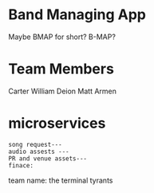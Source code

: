 # Band Managing App 
Maybe BMAP for short? 
B-MAP?

# Team Members
Carter
William
Deion
Matt
Armen


# microservices
    song request---
    audio assests ---
    PR and venue assets---
    finace:
        



team name:
	the terminal tyrants
	